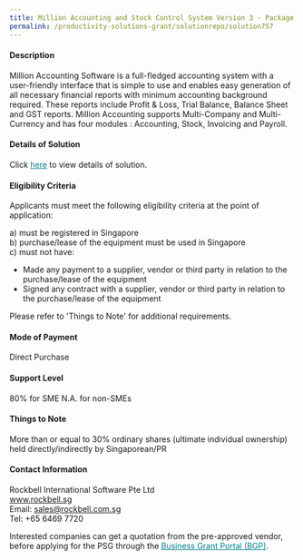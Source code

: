 ```yaml
---
title: Million Accounting and Stock Control System Version 3 - Package (5 Users with Peppol Ready Web-based Access)
permalink: /productivity-solutions-grant/solutionrepo/solution757
---
```


#### Description

Million Accounting Software is a full-fledged accounting system with a user-friendly interface that is simple to use and enables easy generation of all necessary financial reports with minimum accounting background required. These reports include Profit & Loss, Trial Balance, Balance Sheet and GST reports. Million Accounting supports Multi-Company and Multi-Currency and has four modules : Accounting, Stock, Invoicing and Payroll.


#### Details of Solution

Click <a href='https://gb-assist-staging.netlify.app/images/psg/Rockbell-Million_Annex_3_CR_wef_13April_2020_Part_4.pdf' style='color:#037e8a'>here</a> to view details of solution.

#### Eligibility Criteria

Applicants must meet the following eligibility criteria at the point of application:

a) must be registered in Singapore <br>
b) purchase/lease of the equipment must be used in Singapore <br>
c) must not have:
- Made any payment to a supplier, vendor or third party in relation to the purchase/lease of the equipment
- Signed any contract with a supplier, vendor or third party in relation to the purchase/lease of the equipment

Please refer to 'Things to Note' for additional requirements.

#### Mode of Payment
Direct Purchase

#### Support Level
80% for SME
N.A. for non-SMEs

#### Things to Note
More than or equal to 30% ordinary shares (ultimate individual ownership) held directly/indirectly by Singaporean/PR

#### Contact Information
Rockbell International Software Pte Ltd<br>www.rockbell.sg<br>Email: sales@rockbell.com.sg<br>Tel: +65 6469 7720

Interested companies can get a quotation from the pre-approved vendor, before applying for the PSG through the <a target='_blank' style='color:#037e8a' href='https://www.businessgrants.gov.sg/'>Business Grant Portal (BGP)</a>.
